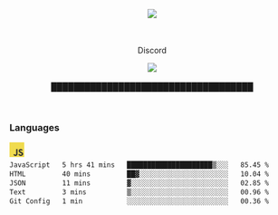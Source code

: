 <p align="center">
  <img src="https://share.dmca.gripe/EEtZKgXdFbg8aots.png">
</p>
‎<p align="center">Discord</p>

<p align="center">
  <img src="https://discord.c99.nl/widget/theme-2/287977955240706060.png">
</p>

<p align="center">████████████████████████████████████</p></br>

### Languages

<img align="left" alt="JavaScript" width="26px" src="https://raw.githubusercontent.com/github/explore/80688e429a7d4ef2fca1e82350fe8e3517d3494d/topics/javascript/javascript.png" /></br>

<!--START_SECTION:waka-->
```text
JavaScript   5 hrs 41 mins   █████████████████████▒░░░   85.45 % 
HTML         40 mins         ██▓░░░░░░░░░░░░░░░░░░░░░░   10.04 % 
JSON         11 mins         ▓░░░░░░░░░░░░░░░░░░░░░░░░   02.85 % 
Text         3 mins          ▒░░░░░░░░░░░░░░░░░░░░░░░░   00.96 % 
Git Config   1 min           ░░░░░░░░░░░░░░░░░░░░░░░░░   00.36 % 
```
<!--END_SECTION:waka-->
